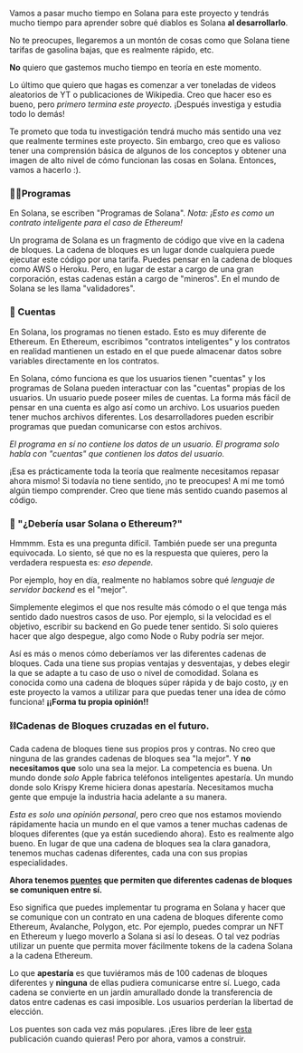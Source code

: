Vamos a pasar mucho tiempo en Solana para este proyecto y tendrás mucho tiempo para aprender sobre qué diablos es Solana **al desarrollarlo**.

No te preocupes, llegaremos a un montón de cosas como que Solana tiene tarifas de gasolina bajas, que es realmente rápido, etc.

**No** quiero que gastemos mucho tiempo en teoría en este momento.

Lo último que quiero que hagas es comenzar a ver toneladas de videos aleatorios de YT o publicaciones de Wikipedia. Creo que hacer eso es bueno, pero *primero termina este proyecto.* ¡Después investiga y estudia todo lo demás!

Te prometo que toda tu investigación tendrá mucho más sentido una vez que realmente termines este proyecto.
Sin embargo, creo que es valioso tener una comprensión básica de algunos de los conceptos y obtener una imagen de alto nivel de cómo funcionan las cosas en Solana. Entonces, vamos a hacerlo :).

### 👩‍💻Programas

En Solana, se escriben "Programas de Solana".
*Nota: ¡Esto es como un contrato inteligente para el caso de Ethereum!*

Un programa de Solana es un fragmento de código que vive en la cadena de bloques. La cadena de bloques es un lugar donde cualquiera puede ejecutar este código por una tarifa. Puedes pensar en la cadena de bloques como AWS o Heroku. Pero, en lugar de estar a cargo de una gran corporación, estas cadenas están a cargo de "mineros". En el mundo de Solana se les llama "validadores".

### 🏦 Cuentas

En Solana, los programas no tienen estado. Esto es muy diferente de Ethereum. En Ethereum, escribimos "contratos inteligentes" y los contratos en realidad mantienen un estado en el que puede almacenar datos sobre variables directamente en los contratos.

En Solana, cómo funciona es que los usuarios tienen "cuentas" y los programas de Solana pueden interactuar con las "cuentas" propias de los usuarios. Un usuario puede poseer miles de cuentas. La forma más fácil de pensar en una cuenta es algo así como un archivo. Los usuarios pueden tener muchos archivos diferentes. Los desarrolladores pueden escribir programas que puedan comunicarse con estos archivos.

*El programa en sí no contiene los datos de un usuario. El programa solo habla con "cuentas" que contienen los datos del usuario.*

¡Esa es prácticamente toda la teoría que realmente necesitamos repasar ahora mismo! Si todavía no tiene sentido, ¡no te preocupes! A mí me tomó algún tiempo comprender. Creo que tiene más sentido cuando pasemos al código.

### 👀 "¿Debería usar Solana o Ethereum?"

Hmmmm. Esta es una pregunta difícil. También puede ser una pregunta equivocada. Lo siento, sé que no es la respuesta que quieres, pero la verdadera respuesta es: *eso depende.*

Por ejemplo, hoy en día, realmente no hablamos sobre qué *lenguaje de servidor backend* es el "mejor".

Simplemente elegimos el que nos resulte más cómodo o el que tenga más sentido dado nuestros casos de uso. Por ejemplo, si la velocidad es el objetivo, escribir su backend en Go puede tener sentido. Si solo quieres hacer que algo despegue, algo como Node o Ruby podría ser mejor.

Así es más o menos cómo deberíamos ver las diferentes cadenas de bloques. Cada una tiene sus propias ventajas y desventajas, y debes elegir la que se adapte a tu caso de uso o nivel de comodidad. Solana es conocida como una cadena de bloques súper rápida y de bajo costo, ¡y en este proyecto la vamos a utilizar para que puedas tener una idea de cómo funciona! **¡¡Forma tu propia opinión!!**

### ⛓Cadenas de Bloques cruzadas en el futuro.

Cada cadena de bloques tiene sus propios pros y contras. No creo que ninguna de las grandes cadenas de bloques sea "la mejor". Y **no** **necesitamos que** solo una sea la mejor. La competencia es buena. Un mundo donde *solo* Apple fabrica teléfonos inteligentes apestaría. Un mundo donde solo Krispy Kreme hiciera donas apestaría. Necesitamos mucha gente que empuje la industria hacia adelante a su manera.

*Esta es solo una opinión personal*, pero creo que nos estamos moviendo rápidamente hacia un mundo en el que vamos a tener muchas cadenas de bloques diferentes (que ya están sucediendo ahora). Esto es realmente algo bueno. En lugar de que una cadena de bloques sea la clara ganadora, tenemos muchas cadenas diferentes, cada una con sus propias especialidades.

**Ahora tenemos [puentes](https://wiki.polkadot.network/docs/learn-bridges) que permiten que diferentes cadenas de bloques se comuniquen entre sí.**

Eso significa que puedes implementar tu programa en Solana y hacer que se comunique con un contrato en una cadena de bloques diferente como Ethereum, Avalanche, Polygon, etc. Por ejemplo, puedes comprar un NFT en Ethereum y luego moverlo a Solana si así lo deseas. O tal vez podrías utilizar un puente que permita mover fácilmente tokens de la cadena Solana a la cadena Ethereum.

Lo que **apestaría** es que tuviéramos más de 100 cadenas de bloques diferentes y **ninguna** de ellas pudiera comunicarse entre sí. Luego, cada cadena se convierte en un jardín amurallado donde la transferencia de datos entre cadenas es casi imposible. Los usuarios perderían la libertad de elección.

Los puentes son cada vez más populares. ¡Eres libre de leer [esta](https://medium.com/1kxnetwork/blockchain-bridges-5db6afac44f8) publicación cuando quieras! Pero por ahora, vamos a construir.
